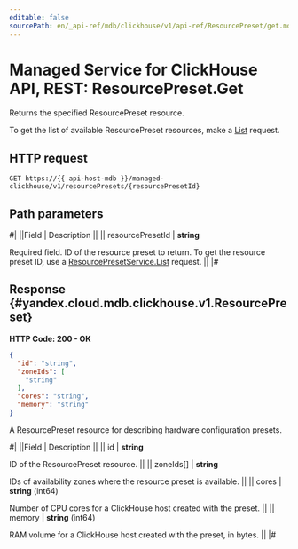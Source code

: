 ```yaml
---
editable: false
sourcePath: en/_api-ref/mdb/clickhouse/v1/api-ref/ResourcePreset/get.md
---
```


# Managed Service for ClickHouse API, REST: ResourcePreset.Get

Returns the specified ResourcePreset resource.

To get the list of available ResourcePreset resources, make a [List](/docs/managed-clickhouse/api-ref/ResourcePreset/list#List) request.

## HTTP request

```
GET https://{{ api-host-mdb }}/managed-clickhouse/v1/resourcePresets/{resourcePresetId}
```

## Path parameters

#|
||Field | Description ||
|| resourcePresetId | **string**

Required field. ID of the resource preset to return.
To get the resource preset ID, use a [ResourcePresetService.List](/docs/managed-clickhouse/api-ref/ResourcePreset/list#List) request. ||
|#

## Response {#yandex.cloud.mdb.clickhouse.v1.ResourcePreset}

**HTTP Code: 200 - OK**

```json
{
  "id": "string",
  "zoneIds": [
    "string"
  ],
  "cores": "string",
  "memory": "string"
}
```

A ResourcePreset resource for describing hardware configuration presets.

#|
||Field | Description ||
|| id | **string**

ID of the ResourcePreset resource. ||
|| zoneIds[] | **string**

IDs of availability zones where the resource preset is available. ||
|| cores | **string** (int64)

Number of CPU cores for a ClickHouse host created with the preset. ||
|| memory | **string** (int64)

RAM volume for a ClickHouse host created with the preset, in bytes. ||
|#